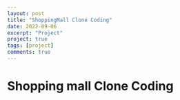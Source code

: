 ```yaml
---
layout: post
title: "ShoppingMall Clone Coding"
date: 2022-09-06
excerpt: "Project"
project: true
tags: [project]
comments: true
---
```


# Shopping mall Clone Coding